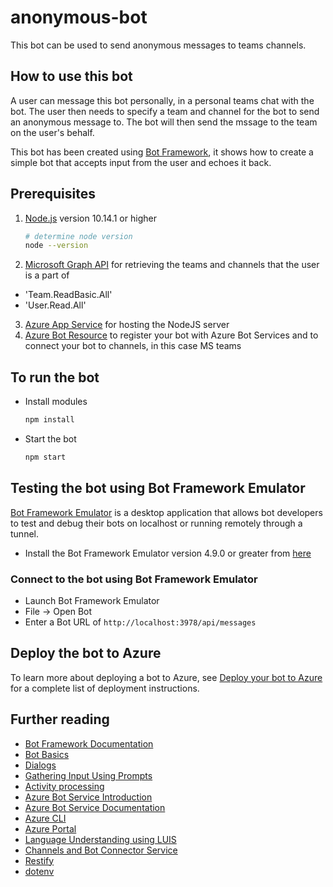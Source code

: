 # anonymous-bot

This bot can be used to send anonymous messages to teams channels.

## How to use this bot
A user can message this bot personally, in a personal teams chat with the bot. The user then needs to specify a team and channel for the bot to send an anonymous message to. The bot will then send the mssage to the team on the user's behalf. 

This bot has been created using [Bot Framework](https://dev.botframework.com), it shows how to create a simple bot that accepts input from the user and echoes it back.

## Prerequisites

1. [Node.js](https://nodejs.org) version 10.14.1 or higher

    ```bash
    # determine node version
    node --version
    ```
2. [Microsoft Graph API](https://learn.microsoft.com/en-us/graph/use-the-api) for retrieving the teams and channels that the user is a part of 
* 'Team.ReadBasic.All'
* 'User.Read.All'
3. [Azure App Service](https://azure.microsoft.com/en-us/products/app-service/) for hosting the NodeJS server
4. [Azure Bot Resource](https://learn.microsoft.com/en-us/azure/bot-service/abs-quickstart?view=azure-bot-service-4.0&tabs=userassigned) to register your bot with Azure Bot Services and to connect your bot to channels, in this case MS teams
## To run the bot

- Install modules

    ```bash
    npm install
    ```

- Start the bot

    ```bash
    npm start
    ```

## Testing the bot using Bot Framework Emulator

[Bot Framework Emulator](https://github.com/microsoft/botframework-emulator) is a desktop application that allows bot developers to test and debug their bots on localhost or running remotely through a tunnel.

- Install the Bot Framework Emulator version 4.9.0 or greater from [here](https://github.com/Microsoft/BotFramework-Emulator/releases)

### Connect to the bot using Bot Framework Emulator

- Launch Bot Framework Emulator
- File -> Open Bot
- Enter a Bot URL of `http://localhost:3978/api/messages`

## Deploy the bot to Azure

To learn more about deploying a bot to Azure, see [Deploy your bot to Azure](https://aka.ms/azuredeployment) for a complete list of deployment instructions.


## Further reading

- [Bot Framework Documentation](https://docs.botframework.com)
- [Bot Basics](https://docs.microsoft.com/azure/bot-service/bot-builder-basics?view=azure-bot-service-4.0)
- [Dialogs](https://docs.microsoft.com/en-us/azure/bot-service/bot-builder-concept-dialog?view=azure-bot-service-4.0)
- [Gathering Input Using Prompts](https://docs.microsoft.com/en-us/azure/bot-service/bot-builder-prompts?view=azure-bot-service-4.0)
- [Activity processing](https://docs.microsoft.com/en-us/azure/bot-service/bot-builder-concept-activity-processing?view=azure-bot-service-4.0)
- [Azure Bot Service Introduction](https://docs.microsoft.com/azure/bot-service/bot-service-overview-introduction?view=azure-bot-service-4.0)
- [Azure Bot Service Documentation](https://docs.microsoft.com/azure/bot-service/?view=azure-bot-service-4.0)
- [Azure CLI](https://docs.microsoft.com/cli/azure/?view=azure-cli-latest)
- [Azure Portal](https://portal.azure.com)
- [Language Understanding using LUIS](https://docs.microsoft.com/en-us/azure/cognitive-services/luis/)
- [Channels and Bot Connector Service](https://docs.microsoft.com/en-us/azure/bot-service/bot-concepts?view=azure-bot-service-4.0)
- [Restify](https://www.npmjs.com/package/restify)
- [dotenv](https://www.npmjs.com/package/dotenv)
